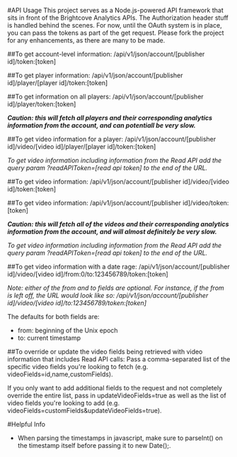 #API Usage
This project serves as a Node.js-powered API framework that sits in front of the Brightcove Analytics APIs. The Authorization header stuff is handled behind the scenes. For now, until the OAuth system is in place, you can pass the tokens as part of the get request. Please fork the project for any enhancements, as there are many to be made.

##To get account-level information:
/api/v1/json/account/[publisher id]/token:[token]

##To get player information:
/api/v1/json/account/[publisher id]/player/[player id]/token:[token]

##To get information on all players:
/api/v1/json/account/[publisher id]/player/token:[token]

*__Caution: this will fetch all players and their corresponding analytics information from the account, and can potentiall be very slow.__*

##To get video information for a player:
/api/v1/json/account/[publisher id]/video/[video id]/player/[player id]/token:[token]

_To get video information including information from the Read API add the query param ?readAPIToken=[read api token] to the end of the URL._

##To get video information:
/api/v1/json/account/[publisher id]/video/[video id]/token:[token]

##To get video information:
/api/v1/json/account/[publisher id]/video/token:[token]

*__Caution: this will fetch all of the videos and their corresponding analytics information from the account, and will almost definitely be very slow.__*

_To get video information including information from the Read API add the query param ?readAPIToken=[read api token] to the end of the URL._

##To get video information with a date rage:
/api/v1/json/account/[publisher id]/video/[video id]/from:0/to:123456789/token:[token]

_Note: either of the from and to fields are optional. For instance, if the from is left off, the URL would look like so: /api/v1/json/account/[publisher id]/video/[video id]/to:123456789/token:[token]_

The defaults for both fields are:

* from: beginning of the Unix epoch
* to: current timestamp

##To override or update the video fields being retrieved with video information that includes Read API calls:
Pass a comma-separated list of the specific video fields you're looking to fetch (e.g. videoFields=id,name,customFields).

If you only want to add additional fields to the request and not completely override the entire list, pass in updateVideoFields=true as well as the list of video fields you're looking to add (e.g. videoFields=customFields&updateVideoFields=true).

#Helpful Info
* When parsing the timestamps in javascript, make sure to parseInt() on the timestamp itself before passing it to new Date();.
